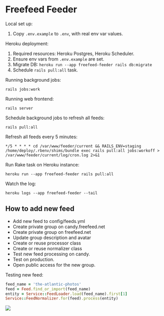 # Freefeed Feeder

Local set up:

1. Copy `.env.example` to `.env`, with real env var values.

Heroku deployment:

1. Required resources: Heroku Postgres, Heroku Scheduler.
2. Ensure env vars from `.env.example` are set.
3. Migrate DB: `heroku run --app freefeed-feeder rails db:migrate`
4. Schedule `rails pull:all` task.

Running background jobs:

    rails jobs:work

Running web frontend:

    rails server

Schedule background jobs to refresh all feeds:

    rails pull:all

Refresh all feeds every 5 minutes:

    */5 * * * * cd /var/www/feeder/current && RAILS_ENV=staging /home/deploy/.rbenv/shims/bundle exec rails pull:all jobs:workoff > /var/www/feeder/current/log/cron.log 2>&1

Run Rake task on Heroku instance:

    heroku run --app freefeed-feeder rails pull:all

Watch the log:

    heroku logs --app freefeed-feeder --tail

## How to add new feed

- Add new feed to config/feeds.yml
- Create private group on candy.freefeed.net
- Create private group on freefeed.net
- Update group description and avatar
- Create or reuse processor class
- Create or reuse normalizer class
- Test new feed processing on candy.
- Test on production.
- Open public access for the new group.

Testing new feed:

``` ruby
feed_name = 'the-atlantic-photos'
feed = Feed.find_or_import(feed_name)
entity = Service::FeedLoader.load(feed_name).first[1]
Service::FeedNormalizer.for(feed).process(entity)
```

![](https://codeship.com/projects/YOUR_PROJECT_UUID/status?branch=master)

